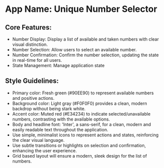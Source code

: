 # **App Name**: Unique Number Selector

## Core Features:

- Number Display: Display a list of available and taken numbers with clear visual distinction.
- Number Selection: Allow users to select an available number.
- Number Confirmation: Confirm the number selection, updating the state in real-time for all users.
- State Management: Manage application state

## Style Guidelines:

- Primary color: Fresh green (#90EE90) to represent available numbers and positive actions.
- Background color: Light gray (#F0F0F0) provides a clean, modern backdrop without being stark white.
- Accent color: Muted red (#E34234) to indicate selected/unavailable numbers, contrasting with the available options.
- Body and headline font: 'Inter', a sans-serif, for a clean, modern and easily readable text throughout the application.
- Use simple, minimalist icons to represent actions and states, reinforcing the clear visual language.
- Use subtle transitions or highlights on selection and confirmation, enhancing the user experience.
- Grid based layout will ensure a modern, sleek design for the list of numbers.